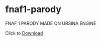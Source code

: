 # fnaf1-parody
FNAF 1 PARODY MADE ON URSINA ENGINE

Click to [Download](https://github.com/LORD-ME-CODE/fnaf1-parody/releases/download/v1.0.4/FNAF.1.by.lordcodes.zip)
